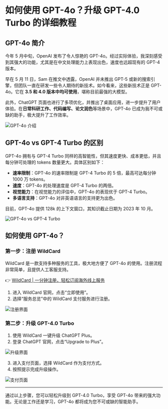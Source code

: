 # 如何使用 GPT-4o？升级 GPT-4.0 Turbo 的详细教程

## GPT-4o 简介

今年 5 月中旬，OpenAI 发布了令人惊艳的 GPT-4o。经过实际体验，我深刻感受到其强大的功能，尤其是在中文处理能力上表现出色，速度也远超现有的 GPT-4 版本。

早在 5 月 11 日，Sam 在推文中透露，OpenAI 并未推出 GPT-5 或新的搜索引擎，但团队一直在研发一些令人期待的新技术。如今看来，这些新技术正是 GPT-4o。它在 **3.5 和 4.0 版本中均可使用**，堪称目前最强的大模型。

此外，ChatGPT 页面也进行了多项优化，并推出了桌面应用，进一步提升了用户体验。在**日常科研工作、代码编写、论文润色**等场景中，GPT-4o 已成为我不可或缺的助手，极大提升了工作效率。

![GPT-4o 介绍](https://bbtdd.com/img/775202272824791.webp)

## GPT-4o vs GPT-4 Turbo 的区别

GPT-4o 拥有与 GPT-4 Turbo 同样的高智能性，但其速度更快、成本更低，并且每分钟可处理的 tokens 数量更大。具体区别如下：

- **速率限制**：GPT-4o 的速率限制是 GPT-4 Turbo 的 5 倍，最高可达每分钟 1000 万 tokens。
- **速度**：GPT-4o 的处理速度是 GPT-4 Turbo 的两倍。
- **视觉能力**：在视觉能力的评估中，GPT-4o 的表现优于 GPT-4 Turbo。
- **多语言支持**：GPT-4o 对非英语语言的支持更为出色。

目前，GPT-4o 提供 128k 的上下文窗口，其知识截止日期为 2023 年 10 月。

![GPT-4o vs GPT-4 Turbo](https://bbtdd.com/img/53750814893535.webp)

## 如何使用 GPT-4o？

### 第一步：注册 WildCard

WildCard 是一款支持多种服务的工具，极大地方便了 GPT-4o 的使用。注册流程非常简单，且提供人工客服支持。

👉 [WildCard | 一分钟注册，轻松订阅海外线上服务](https://bbtdd.com/WildCard)

1. 进入 WildCard 官网，点击“立即使用”。
2. 选择“服务总览”中的 WildCard 支付服务进行注册。

![注册界面](https://bbtdd.com/img/10588381773914.webp)

### 第二步：升级 GPT-4.0 Turbo

1. 使用 WildCard 一键升级 ChatGPT Plus。
2. 登录 ChatGPT 官网，点击“Upgrade to Plus”。

![升级界面](https://bbtdd.com/img/24769760710322.webp)

3. 进入支付页面，选择 WildCard 作为支付方式。
4. 按照提示完成升级操作。

![支付页面](https://bbtdd.com/img/3113158285342660.webp)

---

通过以上步骤，您可以轻松升级到 GPT-4.0 Turbo，享受 GPT-4o 带来的强大功能。无论是工作还是学习，GPT-4o 都将成为您不可或缺的智能助手。